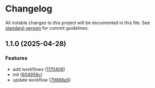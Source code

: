 # Changelog

All notable changes to this project will be documented in this file. See [standard-version](https://github.com/conventional-changelog/standard-version) for commit guidelines.

## 1.1.0 (2025-04-28)


### Features

* add workflows ([1170406](https://github.com/c-rick/jimeng-mcp/commit/117040652848600be10e68bd72da333ff89c8b2e))
* init ([604956c](https://github.com/c-rick/jimeng-mcp/commit/604956c8a6b0bc4aef0ba612bbdb9c60f620073f))
* update workflow ([79968a5](https://github.com/c-rick/jimeng-mcp/commit/79968a5d9cbb765f39217be23fb1e08f0e67400e))

